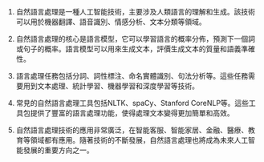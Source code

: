 1. 自然語言處理是一種人工智能技術，主要涉及人類語言的理解和生成。該技術可以用於機器翻譯、語音識別、情感分析、文本分類等領域。

2. 自然語言處理的核心是語言模型，它可以學習語言的概率分佈，預測下一個詞或句子的概率。語言模型可以用來生成文本，評價生成文本的質量和語義準確性。

3. 語言處理任務包括分詞、詞性標注、命名實體識別、句法分析等。這些任務需要用到文本處理、統計學習、機器學習和深度學習等技術。

4. 常見的自然語言處理工具包括NLTK、spaCy、Stanford CoreNLP等。這些工具包提供了豐富的語言處理功能，使得處理文本變得更加簡單和高效。

5. 自然語言處理技術的應用非常廣泛，在智能客服、智能家居、金融、醫療、教育等領域都有應用。隨著技術的不斷發展，自然語言處理也將成為未來人工智能發展的重要方向之一。
